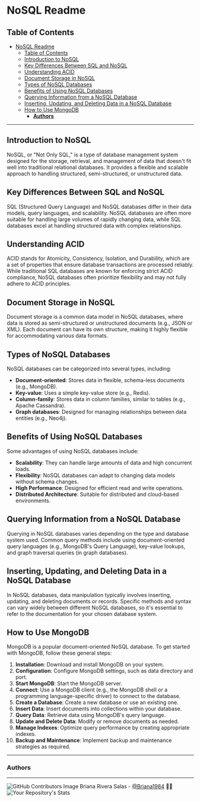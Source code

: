 # NoSQL Readme

## Table of Contents
- [NoSQL Readme](#nosql-readme)
  - [Table of Contents](#table-of-contents)
  - [Introduction to NoSQL](#introduction-to-nosql)
  - [Key Differences Between SQL and NoSQL](#key-differences-between-sql-and-nosql)
  - [Understanding ACID](#understanding-acid)
  - [Document Storage in NoSQL](#document-storage-in-nosql)
  - [Types of NoSQL Databases](#types-of-nosql-databases)
  - [Benefits of Using NoSQL Databases](#benefits-of-using-nosql-databases)
  - [Querying Information from a NoSQL Database](#querying-information-from-a-nosql-database)
  - [Inserting, Updating, and Deleting Data in a NoSQL Database](#inserting-updating-and-deleting-data-in-a-nosql-database)
  - [How to Use MongoDB](#how-to-use-mongodb)
    - [**Authors**](#authors)

---

## Introduction to NoSQL
NoSQL, or "Not Only SQL," is a type of database management system designed for the storage, retrieval, and management of data that doesn't fit well into traditional relational databases. It provides a flexible and scalable approach to handling structured, semi-structured, or unstructured data.

## Key Differences Between SQL and NoSQL
SQL (Structured Query Language) and NoSQL databases differ in their data models, query languages, and scalability. NoSQL databases are often more suitable for handling large volumes of rapidly changing data, while SQL databases excel at handling structured data with complex relationships.

## Understanding ACID
ACID stands for Atomicity, Consistency, Isolation, and Durability, which are a set of properties that ensure database transactions are processed reliably. While traditional SQL databases are known for enforcing strict ACID compliance, NoSQL databases often prioritize flexibility and may not fully adhere to ACID principles.

## Document Storage in NoSQL
Document storage is a common data model in NoSQL databases, where data is stored as semi-structured or unstructured documents (e.g., JSON or XML). Each document can have its own structure, making it highly flexible for accommodating various data formats.

## Types of NoSQL Databases
NoSQL databases can be categorized into several types, including:
- **Document-oriented**: Stores data in flexible, schema-less documents (e.g., MongoDB).
- **Key-value**: Uses a simple key-value store (e.g., Redis).
- **Column-family**: Stores data in column families, similar to tables (e.g., Apache Cassandra).
- **Graph databases**: Designed for managing relationships between data entities (e.g., Neo4j).

## Benefits of Using NoSQL Databases
Some advantages of using NoSQL databases include:
- **Scalability**: They can handle large amounts of data and high concurrent loads.
- **Flexibility**: NoSQL databases can adapt to changing data models without schema changes.
- **High Performance**: Designed for efficient read and write operations.
- **Distributed Architecture**: Suitable for distributed and cloud-based environments.

## Querying Information from a NoSQL Database
Querying in NoSQL databases varies depending on the type and database system used. Common query methods include using document-oriented query languages (e.g., MongoDB's Query Language), key-value lookups, and graph traversal queries (in graph databases).

## Inserting, Updating, and Deleting Data in a NoSQL Database
In NoSQL databases, data manipulation typically involves inserting, updating, and deleting documents or records. Specific methods and syntax can vary widely between different NoSQL databases, so it's essential to refer to the documentation for your chosen database system.

## How to Use MongoDB
MongoDB is a popular document-oriented NoSQL database. To get started with MongoDB, follow these general steps:
1. **Installation**: Download and install MongoDB on your system.
2. **Configuration**: Configure MongoDB settings, such as data directory and port.
3. **Start MongoDB**: Start the MongoDB server.
4. **Connect**: Use a MongoDB client (e.g., the MongoDB shell or a programming language-specific driver) to connect to the database.
5. **Create a Database**: Create a new database or use an existing one.
6. **Insert Data**: Insert documents into collections within your database.
7. **Query Data**: Retrieve data using MongoDB's query language.
8. **Update and Delete Data**: Modify or remove documents as needed.
9. **Manage Indexes**: Optimize query performance by creating appropriate indexes.
10. **Backup and Maintenance**: Implement backup and maintenance strategies as required.

---

### **Authors**
--- 

![GitHub Contributors Image](https://contrib.rocks/image?repo=Briana1984/holbertonschool-higher_level_programming) Briana Rivera Salas - <a href="https://github.com/Briana1984" target="_blank"> @Briana1984</a> :genie_woman:![Your Repository's Stats](https://github-readme-stats.vercel.app/api?username=Briana1984&show_icons=true)
